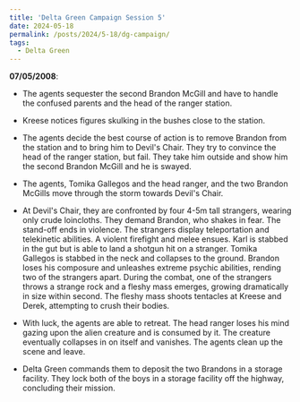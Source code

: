 ```yaml
---
title: 'Delta Green Campaign Session 5'
date: 2024-05-18
permalink: /posts/2024/5-18/dg-campaign/
tags:
  - Delta Green
---
```



**07/05/2008**:

- The agents sequester the second Brandon McGill and have to handle the confused parents and the head of the ranger station.

- Kreese notices figures skulking in the bushes close to the station.

- The agents decide the best course of action is to remove Brandon from the station and to bring him to Devil's Chair. They try to convince the head of the ranger station, but fail. They take him outside and show him the second Brandon McGill and he is swayed. 

- The agents, Tomika Gallegos and the head ranger, and the two Brandon McGills move through the storm towards Devil's Chair.

- At Devil's Chair, they are confronted by four 4-5m tall strangers, wearing only crude loincloths. They demand Brandon, who shakes in fear. The stand-off ends in violence. The strangers display teleportation and telekinetic abilities. A violent firefight and melee ensues. Karl is stabbed in the gut but is able to land a shotgun hit on a stranger. Tomika Gallegos is stabbed in the neck and collapses to the ground. Brandon loses his composure and unleashes extreme psychic abilities, rending two of the strangers apart. During the combat, one of the strangers throws a strange rock and a fleshy mass emerges, growing dramatically in size within second. The fleshy mass shoots tentacles at Kreese and Derek, attempting to crush their bodies. 

- With luck, the agents are able to retreat. The head ranger loses his mind gazing upon the alien creature and is consumed by it. The creature eventually collapses in on itself and vanishes. The agents clean up the scene and leave.

- Delta Green commands them to deposit the two Brandons in a storage facility. They lock both of the boys in a storage facility off the highway, concluding their mission. 
